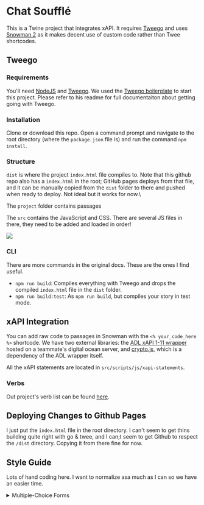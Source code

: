 # Chat Soufflé

This is a Twine project that integrates xAPI. It requires [Tweego](https://github.com/tmedwards/tweego) and uses [Snowman 2](https://videlais.github.io/snowman/#/) as it makes decent use of custom code rather than Twee shortcodes. 

## Tweego

### Requirements

You'll need [NodeJS](docs/installing-node.md) and [Tweego](docs/installing-tweego.md).  We used the [Tweego boilerplate](https://github.com/ChapelR/tweego-setup) to start this project. Please refer to his readme for full documentaiton about getting going with Tweego. 

### Installation

Clone or download this repo.  Open a command prompt and navigate to the root directory (where the `package.json` file is) and run the command `npm install`.

### Structure

`dist` is where the project `index.html` file compiles to. Note that this github repo also has a `index.html` in the root; GitHub pages deploys from that file, and it can be manually copied from the `dist` folder to there and pushed when ready to deploy. Not ideal but it works for now.\

The `project` folder contains passages

The `src` contains the JavaScript and CSS. There are several JS files in there, they need to be added and loaded in order!

![](https://i.imgur.com/TvhBJzl.png)

### CLI

There are more commands in the original docs. These are the ones I find useful. 
* `npm run build`: Compiles everything with Tweego and drops the compiled `index.html` file in the `dist` folder.
* `npm run build:test`: As `npm run build`, but compiles your story in test mode.

## xAPI Integration

You can add raw code to passages in Snowman with the `<% your_code_here %>` shortcode. We have two external libraries: the [ADL xAPI 1-11 wrapper](https://github.com/adlnet/xAPIWrapper) hosted on a teammate's digital ocean server, and [crypto.js](https://github.com/brix/crypto-js), which is a dependency of the ADL wrapper itself. 

All the xAPI statements are located in `src/scripts/js/xapi-statements`.

### Verbs

Out project's verb list can be found [here](https://docs.google.com/spreadsheets/d/1qf47gYZWVAjUKNVpsd0DShU309cwUStDkfxgojpdWrY/edit?usp=sharing).

## Deploying Changes to Github Pages

I just put the `index.html` file in the root directory. I can't seem to get thins building quite right with go & twee, and I can;t seem to get Github to respect the `/dist` directory. Copying it from there fine for now. 

## Style Guide

Lots of hand coding here. I want to normalize asa much as I can so we have an easier time.

<details>
<summary>Multiple-Choice Forms</summary>

replace formName and form-name with the form's names, and options.

```js
  const formNameChoice = document.querySelector('input[name="mc-self-assess-choice"]:checked').value;

  var statement = {
    "actor": {
      "mbox": "mailto:doughahn@gmail.com",
      "name": actor,
      "objectType": "Agent"
    },
    "verb": {
      "id": "verb_id",
      "display": { "en-US": "answered" }
    },
    "object": {
      "id": "https://doughahn.github.io/chat-souffle/function_name",
      "definition": {
        "name": { "en-US": "" },
        "description": { "en-US": "" },
      },
      "objectType": "Activity"
    },
    "result": {
      "response": formNameChoice
    }
  };
```

```html
<form id="form-name" class="pure-form">
    <label for="form-name-opt-one" class="pure-checkbox">
        <input type="radio" name="form-name-choice" id="form-name-opt-one" value="No Experience" />No experience: I have never written a multiple choice assessment.
    </label>
    <label for="form-name-opt-two" class="pure-checkbox">
        <input type="radio" name="form-name-choice" id="form-name-opt-two" value="Novice" />Novice: I have sufficient knowledge of developing multiple choice assessments but I have not performed this task.
    </label>
    <label for="form-name-opt-three" class="pure-checkbox">
        <input type="radio" name="form-name-choice" id="form-name-opt-three" value="Beginner" />Beginner: I have performed this task occasionally. 
    </label>
    <label for="form-name-opt-four" class="pure-checkbox">
        <input type="radio" name="form-name-choice" id="form-name-opt-four" value="Intermediate" />Intermediate: This task has been a central part of my work. I have performed it myself routinely without any supervision. 
    </label>
    <label for="form-name-opt-five" class="pure-checkbox">
        <input type="radio" name="form-name-choice" id="form-name-opt-five" value="Advanced" />I have trained others in performance of this task and/or others have consulted me as an expert for assistance in performing this task.
    </label>
    <button type="button" onclick="send_form_name()" id="form-name-submit" class="pure-button pure-button-primary">Submit Your Choice</button>
</form>
```
</details>